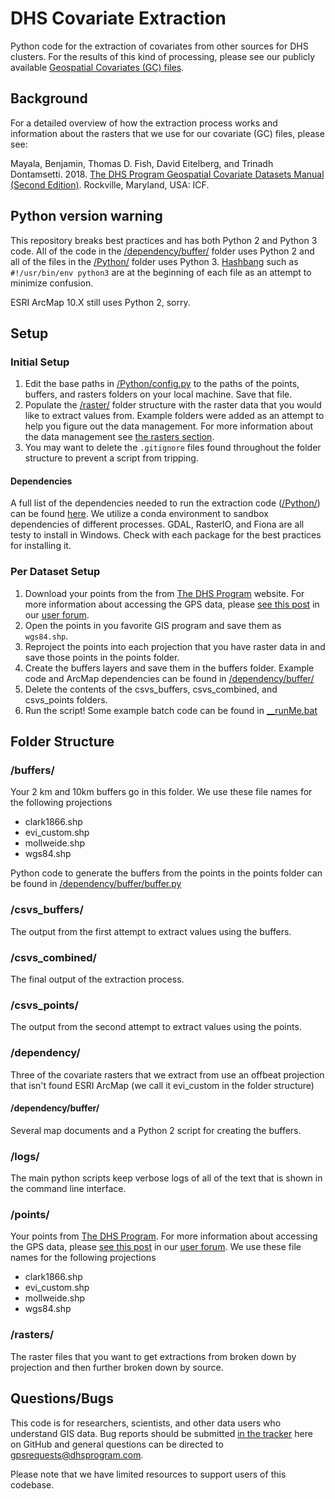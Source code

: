 # DHS Covariate Extraction

Python code for the extraction of covariates from other sources for DHS clusters. For the results of this kind of processing, please see our publicly available [Geospatial Covariates (GC) files](https://spatialdata.dhsprogram.com/covariates/).

## Background
For a detailed overview of how the extraction process works and information about the rasters that we use for our covariate (GC) files, please see:

Mayala, Benjamin, Thomas D. Fish, David Eitelberg, and Trinadh Dontamsetti. 2018. [The DHS Program Geospatial Covariate Datasets Manual (Second Edition)](https://spatialdata.dhsprogram.com/references/DHS%20Covariates%20Extract%20Data%20Description%202.pdf). Rockville, Maryland, USA: ICF.

## Python version warning
This repository breaks best practices and has both Python 2 and Python 3 code. All of the code in the [/dependency/buffer/](/dependency/buffer/) folder uses Python 2 and all of the files in the [/Python/](/Python/) folder uses Python 3. [Hashbang](https://en.wikipedia.org/wiki/Shebang_(Unix)) such as `#!/usr/bin/env python3` are at the beginning of each file as an attempt to minimize confusion.

ESRI ArcMap 10.X still uses Python 2, sorry.

## Setup
### Initial Setup

1. Edit the base paths in [/Python/config.py](/Python/config.py) to the paths of the points, buffers, and rasters folders on your local machine. Save that file.
2. Populate the [/raster/](/raster/) folder structure with the raster data that you would like to extract values from. Example folders were added as an attempt to help you figure out the data management. For more information about the data management see [the rasters section](#rasters).
3. You may want to delete the `.gitignore` files found throughout the folder structure to prevent a script from tripping.

#### Dependencies
  A full list of the dependencies needed to run the extraction code ([/Python/](/Python/)) can be found [here](/Python/conda_environment.yml). We utilize a conda environment to sandbox dependencies of different processes. GDAL, RasterIO, and Fiona are all testy to install in Windows. Check with each package for the best practices for installing it.

### Per Dataset Setup
1. Download your points from the from [The DHS Program](https://dhsprogram.com/data/available-datasets.cfm) website. For more information about accessing the GPS data, please [see this post](https://userforum.dhsprogram.com/index.php?t=msg&th=6448&start=0&) in our [user forum](https://userforum.dhsprogram.com/).
2. Open the points in you favorite GIS program and save them as `wgs84.shp`.
3. Reproject the points into each projection that you have raster data in and save those points in the points folder.
4. Create the buffers layers and save them in the buffers folder. Example code and ArcMap dependencies can be found in [/dependency/buffer/](/dependency/buffer/)
5. Delete the contents of the csvs_buffers, csvs_combined, and csvs_points folders.
6. Run the script! Some example batch code can be found in [__runMe.bat](/__runMe.bat)

## Folder Structure
### /buffers/
Your 2 km and 10km buffers go in this folder. We use these file names for the following projections

* clark1866.shp
* evi_custom.shp
* mollweide.shp
* wgs84.shp

Python code to generate the buffers from the points in the points folder can be found in [/dependency/buffer/buffer.py](/dependency/buffer/buffer.py)

### /csvs_buffers/
The output from the first attempt to extract values using the buffers.

### /csvs_combined/
The final output of the extraction process.

### /csvs_points/
The output from the second attempt to extract values using the points.

### /dependency/
Three of the covariate rasters that we extract from use an offbeat projection that isn't found ESRI ArcMap (we call it evi_custom in the folder structure)

#### /dependency/buffer/
Several map documents and a Python 2 script for creating the buffers.

### /logs/
The main python scripts keep verbose logs of all of the text that is shown in the command line interface.

### /points/
Your points from [The DHS Program](https://dhsprogram.com/data/available-datasets.cfm). For more information about accessing the GPS data, please [see this post](https://userforum.dhsprogram.com/index.php?t=msg&th=6448&start=0&) in our [user forum](https://userforum.dhsprogram.com/). We use these file names for the following projections

* clark1866.shp
* evi_custom.shp
* mollweide.shp
* wgs84.shp

### /rasters/
The raster files that you want to get extractions from broken down by projection and then further broken down by source.

## Questions/Bugs

This code is for researchers, scientists, and other data users who understand GIS data. Bug reports should be submitted [in the tracker](https://github.com/DHSProgram/DHS-covariate-extraction/issues) here on GitHub and general questions can be directed to gpsrequests@dhsprogram.com.

Please note that we have limited resources to support users of this codebase.
